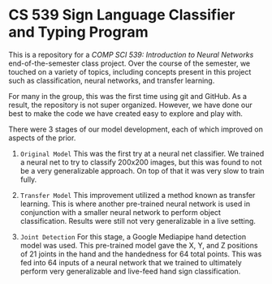 # CS 539 Sign Language Classifier and Typing Program

This is a repository for a *COMP SCI 539: Introduction to Neural Networks* 
end-of-the-semester class project. Over the course of the semester, we touched 
on a variety of topics, including concepts present in this project such as 
classification, neural networks, and transfer learning.

For many in the group, this was the first time using git and GitHub. As a 
result, the repository is not super organized. However, we have done our best to
make the code we have created easy to explore and play with.

There were 3 stages of our model development, each of which improved on aspects
of the prior.
1. `Original Model`
    This was the first try at a neural net classifier. We trained a neural net
    to try to classify 200x200 images, but this was found to not be a very 
    generalizable approach. On top of that it was very slow to train fully.

2. `Transfer Model`
    This improvement utilized a method known as transfer learning. This is where
    another pre-trained neural network is used in conjunction with a smaller
    neural network to perform object classification. Results were still not very 
    generalizable in a live setting.

3. `Joint Detection`
    For this stage, a Google Mediapipe hand detection model was used. This 
    pre-trained model gave the X, Y, and Z positions of 21 joints in the hand 
    and the handedness for 64 total points. This was fed into 64 inputs of a 
    neural network that we trained to ultimately perform very generalizable and 
    live-feed hand sign classification.

